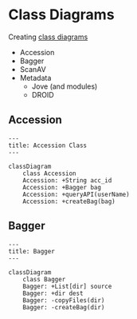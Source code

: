 # Class Diagrams

Creating [class diagrams](https://mermaid.js.org/syntax/classDiagram.html)

- Accession
- Bagger
- ScanAV
- Metadata
  - Jove (and modules)
  - DROID

## Accession

```mermaid
---
title: Accession Class
---

classDiagram
    class Accession
    Accession: +String acc_id
    Accession: +Bagger bag
    Accession: +queryAPI(userName)
    Accession: +createBag(bag)
```

## Bagger

```mermaid
---
title: Bagger
---

classDiagram
    class Bagger
    Bagger: +List[dir] source
    Bagger: +dir dest
    Bagger: -copyFiles(dir)
    Bagger: -createBag(dir)
```
